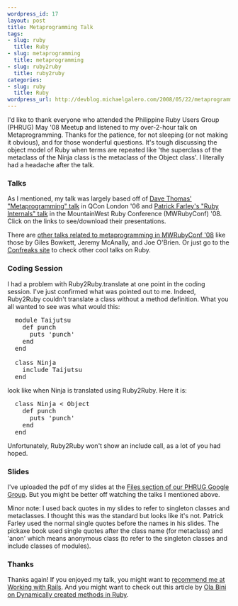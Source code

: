 ```yaml
--- 
wordpress_id: 17
layout: post
title: Metaprogramming Talk
tags: 
- slug: ruby
  title: Ruby
- slug: metaprogramming
  title: metaprogramming
- slug: ruby2ruby
  title: ruby2ruby
categories: 
- slug: ruby
  title: Ruby
wordpress_url: http://devblog.michaelgalero.com/2008/05/22/metaprogramming-talk/
---
```


I'd like to thank everyone who attended the Philippine Ruby Users Group (PHRUG) May '08 Meetup and listened to my over-2-hour talk on Metaprogramming. Thanks for the patience, for not sleeping (or not making it obvious), and for those wonderful questions. It's tough discussing the object model of Ruby when terms are repeated like 'the superclass of the metaclass of the Ninja class is the metaclass of the Object class'. I literally had a headache after the talk.

### Talks

As I mentioned, my talk was largely based off of [Dave Thomas' "Metaprogramming" talk](http://www.infoq.com/presentations/metaprogramming-ruby) in QCon London '06 and [Patrick Farley's "Ruby Internals" talk](http://mwrc2008.confreaks.com/11farley.html) in the MountainWest Ruby Conference (MWRubyConf) '08. Click on the links to see/download their presentations.

There are [other talks related to metaprogramming in MWRubyConf '08](http://mwrc2008.confreaks.com/) like those by Giles Bowkett, Jeremy McAnally, and Joe O'Brien. Or just go to the [Confreaks site](http://www.confreaks.com/) to check other cool talks on Ruby.

### Coding Session

I had a problem with Ruby2Ruby.translate at one point in the coding session. I've just confirmed what was pointed out to me. Indeed, Ruby2Ruby couldn't translate a class without a method definition. What you all wanted to see was what would this:

<pre>
  module Taijutsu
    def punch
      puts 'punch'
    end
  end

  class Ninja
    include Taijutsu
  end
</pre>

look like when Ninja is translated using Ruby2Ruby. Here it is:

<pre>
  class Ninja &lt; Object
    def punch
      puts 'punch'
    end
  end
</pre>

Unfortunately, Ruby2Ruby won't show an include call, as a lot of you had hoped.

### Slides

I've uploaded the pdf of my slides at the [Files section of our PHRUG Google Group](http://groups.google.com/group/ruby-phil/files). But you might be better off watching the talks I mentioned above.

Minor note: I used back quotes in my slides to refer to singleton classes and metaclasses. I thought this was the standard but looks like it's not. Patrick Farley used the normal single quotes before the names in his slides. The pickaxe book used single quotes after the class name (for metaclass) and 'anon' which means anonymous class (to refer to the singleton classes and include classes of modules).

### Thanks

Thanks again! If you enjoyed my talk, you might want to [recommend me at Working with Rails](http://workingwithrails.com/recommendation/new/person/8924-michael-galero). And you might want to check out this article by [Ola Bini on Dynamically created methods in Ruby](http://ola-bini.blogspot.com/2008/05/dynamically-created-methods-in-ruby.html).
